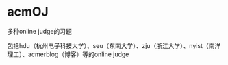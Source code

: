 # acmOJ
多种online judge的习题

包括hdu（杭州电子科技大学）、seu（东南大学）、zju（浙江大学）、nyist（南洋理工）、acmerblog（博客）等的online judge
